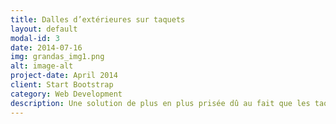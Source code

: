 ```yaml
---
title: Dalles d’extérieures sur taquets
layout: default
modal-id: 3
date: 2014-07-16
img: grandas_img1.png
alt: image-alt
project-date: April 2014
client: Start Bootstrap
category: Web Development
description: Une solution de plus en plus prisée dû au fait que les taquets ont une bonne résistance et cela permet un vide technique/ventilation pour par exemple : passer des câbles électriques, passer des tuyaux d’eau ou simplement pour être de niveau avec l’espace intérieur. 
---
```

